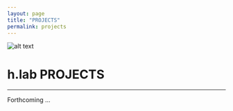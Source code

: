 ```yaml
---
layout: page
title: "PROJECTS"
permalink: projects
---   
```


![alt text](https://github.com/timothybeal/hlab/blob/master/hlab_logo.png)

# h.lab  PROJECTS #  
  
---  
  
Forthcoming ...
